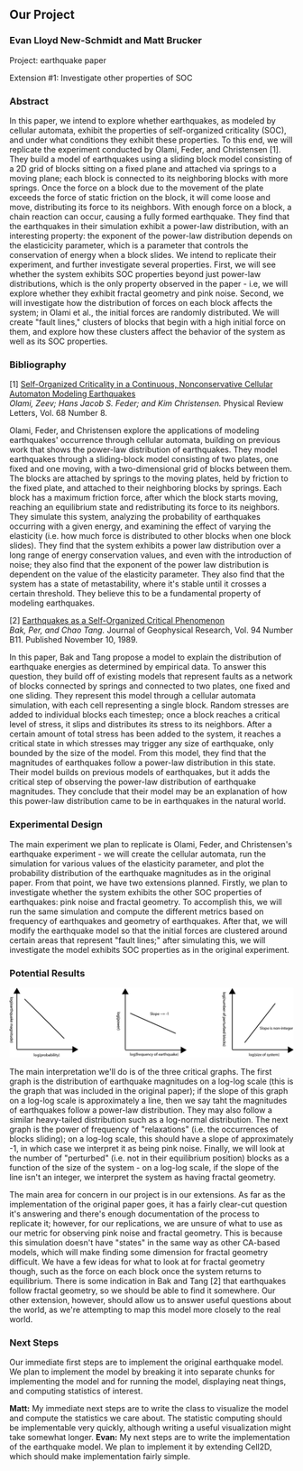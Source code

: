 ## Our Project
### Evan Lloyd New-Schmidt and Matt Brucker

Project: earthquake paper

Extension #1: Investigate other properties of SOC


### Abstract

In this paper, we intend to explore whether earthquakes, as modeled by cellular automata, exhibit the properties of self-organized criticality (SOC), and under what conditions they exhibit these properties. To this end, we will replicate the experiment conducted by Olami, Feder, and Christensen [1]. They build a model of earthquakes using a sliding block model consisting of a 2D grid of blocks sitting on a fixed plane and attached via springs to a moving plane; each block is connected to its neighboring blocks with more springs. Once the force on a block due to the movement of the plate exceeds the force of static friction on the block, it will come loose and move, distributing its force to its neighbors. With enough force on a block, a chain reaction can occur, causing a fully formed earthquake. They find that the earthquakes in their simulation exhibit a power-law distribution, with an interesting property: the exponent of the power-law distribution depends on the elasticicity parameter, which is a parameter that controls the conservation of energy when a block slides. We intend to replicate their experiment, and further investigate several properties. First, we will see whether the system exhibits SOC properties beyond just power-law distributions, which is the only property observed in the paper - i.e, we will explore whether they exhibit fractal geometry and pink noise. Second, we will investigate how the distribution of forces on each block affects the system; in Olami et al., the initial forces are randomly distributed. We will create "fault lines," clusters of blocks that begin with a high initial force on them, and explore how these clusters affect the behavior of the system as well as its SOC properties.

### Bibliography

[1] [Self-Organized Criticality in a Continuous, Nonconservative Cellular Automaton Modeling Earthquakes](https://journals.aps.org/prl/pdf/10.1103/PhysRevLett.68.1244)  
*Olami, Zeev; Hans Jacob S. Feder; and Kim Christensen.* Physical Review Letters, Vol. 68 Number 8.

Olami, Feder, and Christensen explore the applications of modeling earthquakes' occurrence through cellular automata, building on previous work that shows the power-law distribution of earthquakes. They model earthquakes through a sliding-block model consisting of two plates, one fixed and one moving, with a two-dimensional grid of blocks between them. The blocks are attached by springs to the moving plates, held by friction to the fixed plate, and attached to their neighboring blocks by springs. Each block has a maximum friction force, after which the block starts moving, reaching an equilibrium state and redistributing its force to its neighbors. They simulate this system, analyzing the probability of earthquakes occurring with a given energy, and examining the effect of varying the elasticity (i.e. how much force is distributed to other blocks when one block slides). They find that the system exhibits a power law distribution over a long range of energy conservation values, and even with the introduction of noise; they also find that the exponent of the power law distribution is dependent on the value of the elasticity parameter. They also find that the system has a state of metastability, where it's stable until it crosses a certain threshold. They believe this to be a fundamental property of modeling earthquakes.

[2] [Earthquakes as a Self-Organized Critical Phenomenon](http://downloads.gphysics.net/papers/BakTang_1989.pdf)  
*Bak, Per, and Chao Tang.* Journal of Geophysical Research, Vol. 94 Number B11. Published November 10, 1989.

In this paper, Bak and Tang propose a model to explain the distribution of earthquake energies as determined by empirical data. To answer this question, they build off of existing models that represent faults as a network of blocks connected by springs and connected to two plates, one fixed and one sliding. They represent this model through a cellular automata simulation, with each cell representing a single block. Random stresses are added to individual blocks each timestep; once a block reaches a critical level of stress, it slips and distributes its stress to its neighbors. After a certain amount of total stress has been added to the system, it reaches a critical state in which stresses may trigger any size of earthquake, only bounded by the size of the model. From this model, they find that the magnitudes of earthquakes follow a power-law distribution in this state. Their model builds on previous models of earthquakes, but it adds the critical step of observing the power-law distribution of earthquake magnitudes. They conclude that their model may be an explanation of how this power-law distribution came to be in earthquakes in the natural world.


### Experimental Design
The main experiment we plan to replicate is Olami, Feder, and Christensen's earthquake experiment - we will create the cellular automata, run the simulation for various values of the elasticity parameter, and plot the probability distribution of the earthquake magnitudes as in the original paper. From that point, we have two extensions planned. Firstly, we plan to investigate whether the system exhibits the other SOC properties of earthquakes: pink noise and fractal geometry. To accomplish this, we will run the same simulation and compute the different metrics based on frequency of earthquakes and geometry of earthquakes. After that, we will modify the earthquake model so that the initial forces are clustered around certain areas that represent "fault lines;" after simulating this, we will investigate the model exhibits SOC properties as in the original experiment.

### Potential Results

![Potential results.](ComplexityGraphs.png)

The main interpretation we'll do is of the three critical graphs. The first graph is the distribution of earthquake magnitudes on a log-log scale (this is the graph that was included in the original paper); if the slope of this graph on a log-log scale is approximately a line, then we say taht the magnitudes of earthquakes follow a power-law distribution. They may also follow a similar heavy-tailed distribution such as a log-normal distribution. The next graph is the power of frequency of "relaxations" (i.e. the occurrences of blocks sliding); on a log-log scale, this should have a slope of approximately -1, in which case we interpret it as being pink noise. Finally, we will look at the number of "perturbed" (i.e. not in their equilibrium position) blocks as a function of the size of the system - on a log-log scale, if the slope of the line isn't an integer, we interpret the system as having fractal geometry.

The main area for concern in our project is in our extensions. As far as the implementation of the original paper goes, it has a fairly clear-cut question it's answering and there's enough documentation of the process to replicate it; however, for our replications, we are unsure of what to use as our metric for observing pink noise and fractal geometry. This is because this simulation doesn't have "states"  in the same way as other CA-based models, which will make finding some dimension for fractal geometry difficult. We have a few ideas for what to look at for fractal geometry though, such as the force on each block once the system returns to equilibrium. There is some indication in Bak and Tang [2] that earthquakes follow fractal geometry, so we should be able to find it somewhere. Our other extension, however, should allow us to answer useful questions about the world, as we're attempting to map this model more closely to the real world.

### Next Steps

Our immediate first steps are to implement the original earthquake model. We plan to implement the model by breaking it into separate chunks for implementing the model and for running the model, displaying neat things, and computing statistics of interest.

**Matt:** My immediate next steps are to write the class to visualize the model and compute the statistics we care about. The statistic computing should be implementable very quickly, although writing a useful visualization might take somewhat longer.
**Evan:** My next steps are to write the implementation of the earthquake model. We plan to implement it by extending Cell2D, which should make implementation fairly simple.
